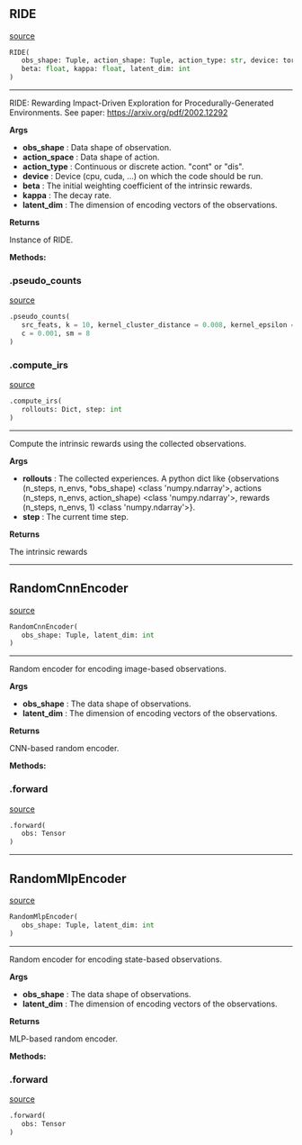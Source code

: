#


## RIDE
[source](https://github.com/RLE-Foundation/Hsuanwu\blob\main\hsuanwu/xplore/reward/ride.py\#L74)
```python 
RIDE(
   obs_shape: Tuple, action_shape: Tuple, action_type: str, device: torch.device,
   beta: float, kappa: float, latent_dim: int
)
```


---
RIDE: Rewarding Impact-Driven Exploration for Procedurally-Generated Environments.
See paper: https://arxiv.org/pdf/2002.12292


**Args**

* **obs_shape**  : Data shape of observation.
* **action_space**  : Data shape of action.
* **action_type**  : Continuous or discrete action. "cont" or "dis".
* **device**  : Device (cpu, cuda, ...) on which the code should be run.
* **beta**  : The initial weighting coefficient of the intrinsic rewards.
* **kappa**  : The decay rate.
* **latent_dim**  : The dimension of encoding vectors of the observations.


**Returns**

Instance of RIDE.


**Methods:**


### .pseudo_counts
[source](https://github.com/RLE-Foundation/Hsuanwu\blob\main\hsuanwu/xplore/reward/ride.py\#L118)
```python
.pseudo_counts(
   src_feats, k = 10, kernel_cluster_distance = 0.008, kernel_epsilon = 0.0001,
   c = 0.001, sm = 8
)
```


### .compute_irs
[source](https://github.com/RLE-Foundation/Hsuanwu\blob\main\hsuanwu/xplore/reward/ride.py\#L145)
```python
.compute_irs(
   rollouts: Dict, step: int
)
```

---
Compute the intrinsic rewards using the collected observations.


**Args**

* **rollouts**  : The collected experiences. A python dict like
    {observations (n_steps, n_envs, *obs_shape) <class 'numpy.ndarray'>,
    actions (n_steps, n_envs, action_shape) <class 'numpy.ndarray'>,
    rewards (n_steps, n_envs, 1) <class 'numpy.ndarray'>}.
* **step**  : The current time step.


**Returns**

The intrinsic rewards

----


## RandomCnnEncoder
[source](https://github.com/RLE-Foundation/Hsuanwu\blob\main\hsuanwu/xplore/reward/ride.py\#L9)
```python 
RandomCnnEncoder(
   obs_shape: Tuple, latent_dim: int
)
```


---
Random encoder for encoding image-based observations.


**Args**

* **obs_shape**  : The data shape of observations.
* **latent_dim**  : The dimension of encoding vectors of the observations.


**Returns**

CNN-based random encoder.


**Methods:**


### .forward
[source](https://github.com/RLE-Foundation/Hsuanwu\blob\main\hsuanwu/xplore/reward/ride.py\#L40)
```python
.forward(
   obs: Tensor
)
```


----


## RandomMlpEncoder
[source](https://github.com/RLE-Foundation/Hsuanwu\blob\main\hsuanwu/xplore/reward/ride.py\#L48)
```python 
RandomMlpEncoder(
   obs_shape: Tuple, latent_dim: int
)
```


---
Random encoder for encoding state-based observations.


**Args**

* **obs_shape**  : The data shape of observations.
* **latent_dim**  : The dimension of encoding vectors of the observations.


**Returns**

MLP-based random encoder.


**Methods:**


### .forward
[source](https://github.com/RLE-Foundation/Hsuanwu\blob\main\hsuanwu/xplore/reward/ride.py\#L70)
```python
.forward(
   obs: Tensor
)
```

